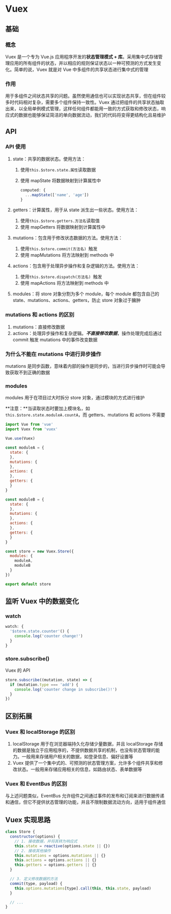 # Vuex

## 基础

### 概念

Vuex 是一个专为 Vue.js 应用程序开发的**状态管理模式 + 库**。采用集中式存储管理应用的所有组件的状态，并以相应的规则保证状态以一种可预测的方式发生变化。简单的说，Vuex 就是对 Vue 中多组件的共享状态进行集中式的管理

### 作用

用于多组件之间状态共享的问题。虽然使用通信也可以实现状态共享，但在组件较多时代码相对复杂，需要多个组件保持一致性。Vuex 通过把组件的共享状态抽取出来，以全局单例模式管理，这样任何组件都能用一致的方式获取和修改状态，响应式的数据也能够保证简洁的单向数据流动，我们的代码将变得更结构化且易维护

## API

### API 使用

1. state：共享的数据状态。使用方法：

   1. 使用`this.$store.state.属性`读取数据

   2. 使用 mapState 将数据映射到计算属性中

      ```js
      computed: {
        ...mapState(['name', 'age'])
      }
      ```

2. getters：计算属性，用于从 state 派生出一些状态。使用方法：

   1. 使用`this.$store.getters.方法名`读取值
   2. 使用 mapGetters 将数据映射到计算属性中

3. mutations：包含用于修改状态数据的方法。使用方法：

   1. 使用`this.$store.commit(方法名) `触发
   2. 使用 mapMutations 将方法映射到 methods 中

4. actions：包含用于处理异步操作和复杂逻辑的方法。使用方法：

   1. 使用`this.$store.dispatch(方法名) `触发
   2. 使用 mapActions 将方法映射到 methods 中

5. modules：将 store 对象分割为多个 module，每个 module 都包含自己的 state、mutations、actions、getters，防止 store 对象过于臃肿

### **mutations 和 actions 的区别**

1. mutations：直接修改数据
2. actions：处理异步操作和复杂逻辑。***不直接修改数据***，操作处理完成后通过 commit 触发 mutations 中的事件改变数据

### **为什么不能在 mutations 中进行异步操作**

mutations 是同步函数，意味着内部的操作是同步的，当进行异步操作时可能会导致获取不到正确的数据

### modules

modules 用于在项目过大时拆分 store 对象，通过模块的方式进行维护

**注意：**当读取状态时要加上模块名，如`this.$store.state.moduleA.countA`，而 getters、mutations 和 actions 不需要

```js
import Vue from 'vue'
import Vuex from 'vuex'

Vue.use(Vuex)

const moduleA = {
  state: {
  },
  mutations: {
  },
  actions: {
  },
  getters: {
  }
}

const moduleB = {
  state: {
  },
  mutations: {
  },
  actions: {
  },
  getters: {
  }
}

const store = new Vuex.Store({
  modules: {
    moduleA,
    moduleB
  }
})

export default store

```

## 监听 Vuex 中的数据变化

### watch

```js
watch: {
  '$store.state.counter'() {
    console.log('counter change!')
  }
}
```

### store.subscribe()

Vuex 的 API

```js
store.subscribe((mutation, state) => {
  if (mutation.type === 'add') {
    console.log('counter change in subscribe()!')
  }
})
```

## 区别拓展

### Vuex 和 localStorage 的区别

1. localStorage 用于在浏览器端持久化存储少量数据，并且 localStorage 存储的数据是独立于应用程序的，不提供数据共享的机制，也没有状态管理的能力。一般用来存储用户相关的数据，如登录信息、偏好设置等
2. Vuex 提供了一个集中式的、可预测的状态管理方案，允许多个组件共享和修改状态。一般用来存储应用相关的信息，如路由状态、表单数据等

### Vuex 和 EventBus 的区别

与上述问题类似，EventBus 允许组件之间通过事件的发布和订阅来进行数据传递和通信，但它不提供状态管理的功能，并且不限制数据流动方向，适用于组件通信

## Vuex 实现思路

```js
class Store {
  constructor(options) {
    // 1. 接收数据，并将其转为响应式
    this.state = reactive(options.state || {})
    // 2. 接收其他操作
    this.mutations = options.mutations || {}
    this.actions = options.actions || {}
    this.getters = options.getters || {}
  }

  // 3. 定义修改数据的方法
  commit(type, payload) {
    this.options.mutations[type].call(this, this.state, payload)
  }

  // ...
}
```

